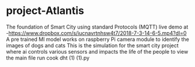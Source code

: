 # project-Atlantis
The foundation of Smart City using standard Protocols (MQTT)
live demo at -https://www.dropbox.com/s/iucnavrtnhsw4t7/2018-7-3-14-6-5.mp4?dl=0
A pre trained Ml model works on raspberry Pi camera module to identify the images of dogs and cats
This is the simulation for the smart city project where ai controls various sensors and impacts the life of the people 
to view the main file run cook dht (1) (1).py
